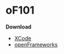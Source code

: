 oF101
=====

<b>Download</b>
- <a href="https://itunes.apple.com/us/app/xcode/id497799835?ls=1&mt=12" target="_blank">XCode</a>
- <a href="http://openframeworks.cc/download/" target="_blank">openFrameworks</a>

